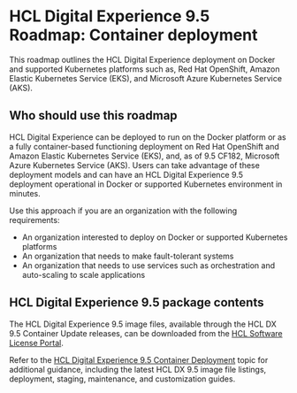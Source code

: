 # HCL Digital Experience 9.5 Roadmap: Container deployment

This roadmap outlines the HCL Digital Experience deployment on Docker and supported Kubernetes platforms such as, Red Hat OpenShift, Amazon Elastic Kubernetes Service (EKS), and Microsoft Azure Kubernetes Service (AKS).


## Who should use this roadmap

HCL Digital Experience can be deployed to run on the Docker platform or as a fully container-based functioning deployment on Red Hat OpenShift and Amazon Elastic Kubernetes Service (EKS), and, as of 9.5 CF182, Microsoft Azure Kubernetes Service \(AKS\). Users can take advantage of these deployment models and can have an HCL Digital Experience 9.5 deployment operational in Docker or supported Kubernetes environment in minutes.

Use this approach if you are an organization with the following requirements:

-   An organization interested to deploy on Docker or supported Kubernetes platforms
-   An organization that needs to make fault-tolerant systems
-   An organization that needs to use services such as orchestration and auto-scaling to scale applications

## HCL Digital Experience 9.5 package contents

The HCL Digital Experience 9.5 image files, available through the HCL DX 9.5 Container Update releases, can be downloaded from the [HCL Software License Portal](https://www.hcltech.com/software/support/release).

Refer to the [HCL Digital Experience 9.5 Container Deployment](index.md) topic for additional guidance, including the latest HCL DX 9.5 image file listings, deployment, staging, maintenance, and customization guides.

<!--- 
**Related information**  


[Container Staging](../containerization/container_staging.md)

[Containerization requirements and limitations](../containerization/limitations_requirements.md)

[Digital Experience on containerized platforms](../containerization/deployment.md)

[Docker image deployment](../containerization/docker_image_deployment.md) --->

